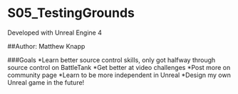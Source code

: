 # S05_TestingGrounds

Developed with Unreal Engine 4

##Author: Matthew Knapp

###Goals
*Learn better source control skills, only got halfway through source control on BattleTank
*Get better at video challenges
*Post more on community page
*Learn to be more independent in Unreal 
*Design my own Unreal game in the future!
